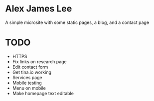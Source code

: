 # Alex James Lee

A simple microsite with some static pages, a blog, and a contact page

# TODO

- HTTPS
- Fix links on research page
- Edit contact form
- Get tina.io working
- Services page
- Mobile testing 
- Menu on mobile 
- Make homepage text editable


